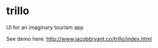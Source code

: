 # trillo
UI for an imaginary tourism app

See demo here: http://www.jacobbryant.co/trillo/index.html
